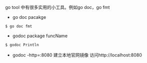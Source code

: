 go tool 中有很多实用的小工具。例如go doc，go fmt

- go doc pacakge

```sh
$ go doc fmt
```
- godoc package funcName 

```sh
$ godoc Println
```

- godoc -http=:8080 
建立本地官网镜像 访问http://localhost:8080